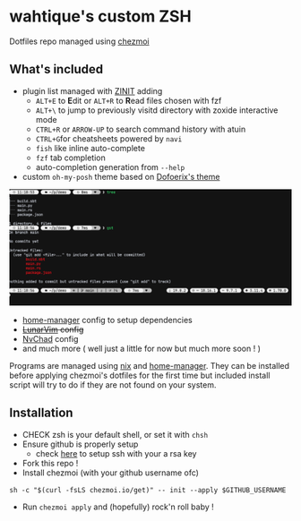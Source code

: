# wahtique's custom ZSH

Dotfiles repo managed using [chezmoi](https://www.chezmoi.io/#considering-using-chezmoi)

## What's included

- plugin list managed with [ZINIT](https://github.com/zdharma-continuum/zinit) adding
  - `ALT+E` to **E**dit or `ALT+R` to **R**ead files chosen with fzf
  - `ALT+\` to jump to previously visitd directory with zoxide interactive mode
  - `CTRL+R` or `ARROW-UP` to search command history with atuin
  - `CTRL+G`for cheatsheets powered by `navi`
  - `fish` like inline auto-complete
  - `fzf` tab completion
  - auto-completion generation from `--help`
- custom `oh-my-posh` theme based on [Dofoerix's theme](https://github.com/Dofoerix/Dfrx-Prompt-Theme)

![prompt](prompt.png)

- [home-manager](https://github.com/nix-community/home-manager) config to setup dependencies
- ~~[LunarVim](https://www.lunarvim.org/) config~~
- [NvChad](https://nvchad.com/) config
- and much more ( well just a little for now but much more soon ! )

Programs are managed using [nix](https://nixos.org/) and [home-manager](https://github.com/nix-community/home-manager).
They can be installed before applying chezmoi's dotfiles for the first time but included install script will try to do if they are not found on your system.

## Installation

- CHECK zsh is your default shell, or set it with `chsh`
- Ensure github is properly setup
  - check [here](https://docs.github.com/en/authentication/connecting-to-github-with-ssh) to setup ssh with your a rsa key
- Fork this repo !
- Install chezmoi (with your github username ofc)

```shell
sh -c "$(curl -fsLS chezmoi.io/get)" -- init --apply $GITHUB_USERNAME
```

- Run `chezmoi apply` and (hopefully) rock'n roll baby !
